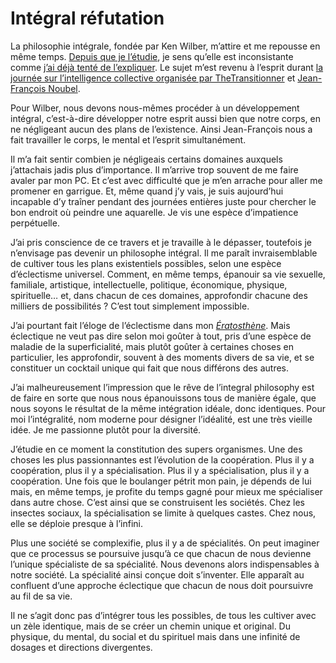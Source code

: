 # Intégral réfutation

La philosophie intégrale, fondée par Ken Wilber, m’attire et me repousse en même temps. [Depuis que je l’étudie](https://tcrouzet.com/2008/09/18/premiers-pas-avec-ken-wilber/), je sens qu’elle est inconsistante comme [j’ai déjà tenté de l’expliquer](https://tcrouzet.com/2008/10/02/de-l%E2%80%99idealisme-a-la-complexite/). Le sujet m’est revenu à l’esprit durant [la journée sur l’intelligence collective organisée par TheTransitionner](http://wiki.thetransitioner.org/A_propos_de_TheTransitioner.org/Ev%C3%A9nements_futurs/12_juin_2009_-_Paris_-_Voyage_au_coeur_de_l%27intelligence_collective_globale) et [Jean-François Noubel](https://tcrouzet.com/2008/08/30/les-limites-du-pyramidal/).

Pour Wilber, nous devons nous-mêmes procéder à un développement intégral, c’est-à-dire développer notre esprit aussi bien que notre corps, en ne négligeant aucun des plans de l’existence. Ainsi Jean-François nous a fait travailler le corps, le mental et l’esprit simultanément.<span id="more-7333"></span>

Il m’a fait sentir combien je négligeais certains domaines auxquels j’attachais jadis plus d’importance. Il m’arrive trop souvent de me faire avaler par mon PC. Et c’est avec difficulté que je m’en arrache pour aller me promener en garrigue. Et, même quand j’y vais, je suis aujourd’hui incapable d’y traîner pendant des journées entières juste pour chercher le bon endroit où peindre une aquarelle. Je vis une espèce d’impatience perpétuelle.

J’ai pris conscience de ce travers et je travaille à le dépasser, toutefois je n’envisage pas devenir un philosophe intégral. Il me paraît invraisemblable de cultiver tous les plans existentiels possibles, selon une espèce d’éclectisme universel. Comment, en même temps, épanouir sa vie sexuelle, familiale, artistique, intellectuelle, politique, économique, physique, spirituelle… et, dans chacun de ces domaines, approfondir chacune des milliers de possibilités ? C’est tout simplement impossible.

J’ai pourtant fait l’éloge de l’éclectisme dans mon *[Ératosthène](http://ihl.tcrouzet.com)*. Mais éclectique ne veut pas dire selon moi goûter à tout, pris d’une espèce de maladie de la superficialité, mais plutôt goûter à certaines choses en particulier, les approfondir, souvent à des moments divers de sa vie, et se constituer un cocktail unique qui fait que nous différons des autres.

J’ai malheureusement l’impression que le rêve de l’integral philosophy est de faire en sorte que nous nous épanouissons tous de manière égale, que nous soyons le résultat de la même intégration idéale, donc identiques. Pour moi l’intégralité, nom moderne pour désigner l’idéalité, est une très vieille idée. Je me passionne plutôt pour la diversité.

J’étudie en ce moment la constitution des supers organismes. Une des choses les plus passionnantes est l’évolution de la coopération. Plus il y a coopération, plus il y a spécialisation. Plus il y a spécialisation, plus il y a coopération. Une fois que le boulanger pétrit mon pain, je dépends de lui mais, en même temps, je profite du temps gagné pour mieux me spécialiser dans autre chose. C’est ainsi que se construisent les sociétés. Chez les insectes sociaux, la spécialisation se limite à quelques castes. Chez nous, elle se déploie presque à l’infini.

Plus une société se complexifie, plus il y a de spécialités. On peut imaginer que ce processus se poursuive jusqu’à ce que chacun de nous devienne l’unique spécialiste de sa spécialité. Nous devenons alors indispensables à notre société. La spécialité ainsi conçue doit s’inventer. Elle apparaît au confluent d’une approche éclectique que chacun de nous doit poursuivre au fil de sa vie.

Il ne s’agit donc pas d’intégrer tous les possibles, de tous les cultiver avec un zèle identique, mais de se créer un chemin unique et original. Du physique, du mental, du social et du spirituel mais dans une infinité de dosages et directions divergentes.